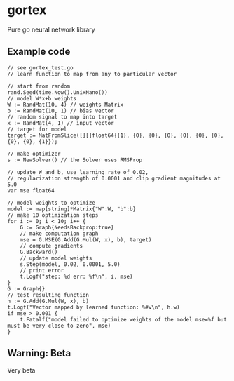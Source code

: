 # gortex

Pure go neural network library


## Example code

    // see gortex_test.go
    // learn function to map from any to particular vector

    // start from random
	rand.Seed(time.Now().UnixNano())
	// model W*x+b weights
	W := RandMat(10, 4) // weights Matrix
	b := RandMat(10, 1) // bias vector
	// random signal to map into target
	x := RandMat(4, 1) // input vector
	// target for model
	target := MatFromSlice([][]float64{{1}, {0}, {0}, {0}, {0}, {0}, {0}, {0}, {0}, {1}});

	// make optimizer
	s := NewSolver() // the Solver uses RMSProp

	// update W and b, use learning rate of 0.02,
	// regularization strength of 0.0001 and clip gradient magnitudes at 5.0
	var mse float64

	// model weights to optimize
	model := map[string]*Matrix{"W":W, "b":b}
	// make 10 optimization steps
	for i := 0; i < 10; i++ {
		G := Graph{NeedsBackprop:true}
		// make computation graph
		mse = G.MSE(G.Add(G.Mul(W, x), b), target)
		// compute gradients
		G.Backward()
		// update model weights
		s.Step(model, 0.02, 0.0001, 5.0)
		// print error
		t.Logf("step: %d err: %f\n", i, mse)
	}
	G := Graph{}
	// test resulting function
	h := G.Add(G.Mul(W, x), b)
	t.Logf("Vector mapped by learned function: %#v\n", h.w)
	if mse > 0.001 {
		t.Fatalf("model failed to optimize weights of the model mse=%f but must be very close to zero", mse)
	}

## Warning: Beta

Very beta




